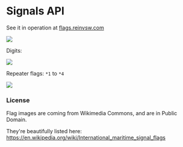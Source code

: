 # Signals API

See it in operation at [flags.reinvsw.com](http://flags.reinvsw.com/)

[![](https://flags.reinvsw.com/flags/ABCDEFGHIJKLMNOPQRSTUVWXYZ?row_size=13&size=50)](https://flags.reinvsw.com/flags/ABCDEFGHIJKLMNOPQRSTUVWXYZ?row_size=13)

Digits:

[![](https://flags.reinvsw.com/flags/0123456789?row_size=10&size=50)](https://flags.reinvsw.com/flags/0123456789?row_size=10)

Repeater flags: ``*1`` to ``*4``

[![](https://flags.reinvsw.com/flags/*1*2*3*4?size=50)](https://flags.reinvsw.com/flags/*1*2*3*4)


### License

Flag images are coming from Wikimedia Commons, and are in Public Domain.

They're beautifully listed here: https://en.wikipedia.org/wiki/International_maritime_signal_flags
